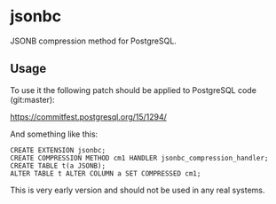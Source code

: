 # jsonbc

JSONB compression method for PostgreSQL.

## Usage

To use it the following patch should be applied to PostgreSQL code (git:master):

https://commitfest.postgresql.org/15/1294/

And something like this:

```
CREATE EXTENSION jsonbc;
CREATE COMPRESSION METHOD cm1 HANDLER jsonbc_compression_handler;
CREATE TABLE t(a JSONB);
ALTER TABLE t ALTER COLUMN a SET COMPRESSED cm1;
```

This is very early version and should not be used in any real systems.
